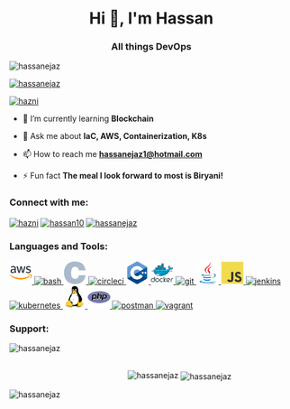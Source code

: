 <h1 align="center">Hi 👋, I'm Hassan</h1>
<h3 align="center">All things DevOps</h3>

<p align="left"> <img src="https://komarev.com/ghpvc/?username=hassanejaz&label=Hits&color=b40e0e&style=plastic" alt="hassanejaz" /> </p>

<p align="left"> <a href="https://github.com/ryo-ma/github-profile-trophy"><img src="https://github-profile-trophy.vercel.app/?username=hassanejaz" alt="hassanejaz" /></a> </p>

<p align="left"> <a href="https://twitter.com/hazni" target="blank"><img src="https://img.shields.io/twitter/follow/hazni?logo=twitter&style=for-the-badge" alt="hazni" /></a> </p>

- 🌱 I’m currently learning **Blockchain**

- 💬 Ask me about **IaC, AWS, Containerization, K8s**

- 📫 How to reach me **hassanejaz1@hotmail.com**

- ⚡ Fun fact **The meal I look forward to most is Biryani!**

<h3 align="left">Connect with me:</h3>
<p align="left">
<a href="https://twitter.com/hazni" target="blank"><img align="center" src="https://cdn.jsdelivr.net/npm/simple-icons@3.0.1/icons/twitter.svg" alt="hazni" height="30" width="40" /></a>
<a href="https://linkedin.com/in/hassan10" target="blank"><img align="center" src="https://cdn.jsdelivr.net/npm/simple-icons@3.0.1/icons/linkedin.svg" alt="hassan10" height="30" width="40" /></a>
<a href="https://www.youtube.com/c/hassanejaz" target="blank"><img align="center" src="https://cdn.jsdelivr.net/npm/simple-icons@3.0.1/icons/youtube.svg" alt="hassanejaz" height="30" width="40" /></a>
</p>

<h3 align="left">Languages and Tools:</h3>
<p align="left"> <a href="https://aws.amazon.com" target="_blank"> <img src="https://raw.githubusercontent.com/devicons/devicon/master/icons/amazonwebservices/amazonwebservices-original-wordmark.svg" alt="aws" width="40" height="40"/> </a> <a href="https://www.gnu.org/software/bash/" target="_blank"> <img src="https://www.vectorlogo.zone/logos/gnu_bash/gnu_bash-icon.svg" alt="bash" width="40" height="40"/> </a> <a href="https://www.cprogramming.com/" target="_blank"> <img src="https://raw.githubusercontent.com/devicons/devicon/master/icons/c/c-original.svg" alt="c" width="40" height="40"/> </a> <a href="https://circleci.com" target="_blank"> <img src="https://www.vectorlogo.zone/logos/circleci/circleci-icon.svg" alt="circleci" width="40" height="40"/> </a> <a href="https://www.w3schools.com/cpp/" target="_blank"> <img src="https://raw.githubusercontent.com/devicons/devicon/master/icons/cplusplus/cplusplus-original.svg" alt="cplusplus" width="40" height="40"/> </a> <a href="https://www.docker.com/" target="_blank"> <img src="https://raw.githubusercontent.com/devicons/devicon/master/icons/docker/docker-original-wordmark.svg" alt="docker" width="40" height="40"/> </a> <a href="https://git-scm.com/" target="_blank"> <img src="https://www.vectorlogo.zone/logos/git-scm/git-scm-icon.svg" alt="git" width="40" height="40"/> </a> <a href="https://www.java.com" target="_blank"> <img src="https://raw.githubusercontent.com/devicons/devicon/master/icons/java/java-original.svg" alt="java" width="40" height="40"/> </a> <a href="https://developer.mozilla.org/en-US/docs/Web/JavaScript" target="_blank"> <img src="https://raw.githubusercontent.com/devicons/devicon/master/icons/javascript/javascript-original.svg" alt="javascript" width="40" height="40"/> </a> <a href="https://www.jenkins.io" target="_blank"> <img src="https://www.vectorlogo.zone/logos/jenkins/jenkins-icon.svg" alt="jenkins" width="40" height="40"/> </a> <a href="https://kubernetes.io" target="_blank"> <img src="https://www.vectorlogo.zone/logos/kubernetes/kubernetes-icon.svg" alt="kubernetes" width="40" height="40"/> </a> <a href="https://www.linux.org/" target="_blank"> <img src="https://raw.githubusercontent.com/devicons/devicon/master/icons/linux/linux-original.svg" alt="linux" width="40" height="40"/> </a> <a href="https://www.php.net" target="_blank"> <img src="https://raw.githubusercontent.com/devicons/devicon/master/icons/php/php-original.svg" alt="php" width="40" height="40"/> </a> <a href="https://postman.com" target="_blank"> <img src="https://www.vectorlogo.zone/logos/getpostman/getpostman-icon.svg" alt="postman" width="40" height="40"/> </a> <a href="https://www.vagrantup.com/" target="_blank"> <img src="https://www.vectorlogo.zone/logos/vagrantup/vagrantup-icon.svg" alt="vagrant" width="40" height="40"/> </a> </p>


<h3 align="left">Support:</h3>
<p><a href="https://www.buymeacoffee.com/hassanejaz"> <img align="left" src="https://cdn.buymeacoffee.com/buttons/v2/default-yellow.png" height="50" width="210" alt="hassanejaz" /></a></p><br><br>


<p><img align="left" src="https://github-readme-stats.vercel.app/api/top-langs?username=hassanejaz&show_icons=true&locale=en&layout=compact" alt="hassanejaz" /></p>

<p>&nbsp;<img align="center" src="https://github-readme-stats.vercel.app/api?username=hassanejaz&show_icons=true&theme=dark&locale=en" alt="hassanejaz" /></p>

<p><img align="center" src="https://github-readme-streak-stats.herokuapp.com/?user=hassanejaz&theme=dark" alt="hassanejaz" /></p>

